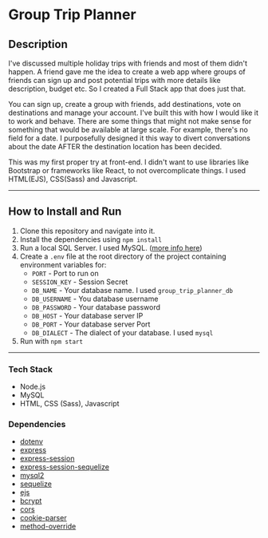 # Group Trip Planner

## Description

I've discussed multiple holiday trips with friends and most of them didn't happen. A friend gave me the idea to create a web app where groups of friends can sign up and post potential trips with more details like description, budget etc. So I created a Full Stack app that does just that.

You can sign up, create a group with friends, add destinations, vote on destinations and manage your account. I've built this with how I would like it to work and behave. There are some things that might not make sense for something that would be available at large scale. For example, there's no field for a date. I purposefully designed it this way to divert conversations about the date AFTER the destination location has been decided.

This was my first proper try at front-end. I didn't want to use libraries like Bootstrap or frameworks like React, to not overcomplicate things. I used HTML(EJS), CSS(Sass) and Javascript.

***
## How to Install and Run

1. Clone this repository and navigate into it.
2. Install the dependencies using `npm install`
3. Run a local SQL Server. I used MySQL. ([more info here](https://dev.mysql.com/doc/mysql-getting-started/en/#mysql-getting-started-installing))  
4. Create a `.env` file at the root directory of the project containing environment variables for:
    - `PORT` - Port to run on
    - `SESSION_KEY` - Session Secret
    - `DB_NAME` - Your database name. I used `group_trip_planner_db`
    - `DB_USERNAME` - You database username
    - `DB_PASSWORD` - Your database password
    - `DB_HOST` - Your database server IP
    - `DB_PORT` - Your database server Port
    - `DB_DIALECT` - The dialect of your database. I used `mysql`
5. Run with `npm start`

***
### Tech Stack
- Node.js
- MySQL
- HTML, CSS (Sass), Javascript

### Dependencies
- [dotenv](https://www.npmjs.com/package/dotenv)  
- [express](https://www.npmjs.com/package/express)  
- [express-session](https://www.npmjs.com/package/express-session)  
- [express-session-sequelize](https://www.npmjs.com/package/express-session-sequelize)  
- [mysql2](https://www.npmjs.com/package/mysql2)
- [sequelize](https://www.npmjs.com/package/sequelize)
- [ejs](https://www.npmjs.com/package/ejs)  
- [bcrypt](https://www.npmjs.com/package/bcrypt)  
- [cors](https://www.npmjs.com/package/cors)  
- [cookie-parser](https://www.npmjs.com/package/cookie-parser)  
- [method-override](https://www.npmjs.com/package/method-override)  